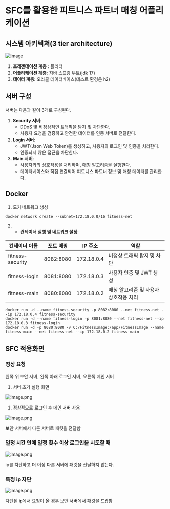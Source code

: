 # SFC를 활용한 피트니스 파트너 매칭 어플리케이션

## 시스템 아키텍쳐(3 tier architecture)

![image](https://github.com/user-attachments/assets/cd3affa9-49b4-4b86-922d-b288e507f6ef)

1. **프레젠테이션 계층** : 플러터
2. **어플리케이션 계층**: 자바 스프링 부트(jdk 17)
3. **데이터 계층**: 오라클 데이터베이스(테스트 환경은 h2)

## 서버 구성

서버는 다음과 같이 3개로 구성된다.

1. **Security 서버**:
    - DDoS 및 비정상적인 트래픽을 탐지 및 차단한다.
    - 사용자 요청을 검증하고 안전한 데이터를 인증 서버로 전달한다.
2. **Login 서버**:
    - JWT(Json Web Token)를 생성하고, 사용자의 로그인 및 인증을 처리한다.
    - 인증되지 않은 접근을 차단한다.
3. **Main 서버**:
    - 사용자와의 상호작용을 처리하며, 매칭 알고리즘을 실행한다.
    - 데이터베이스와 직접 연결되어 피트니스 파트너 정보 및 매칭 데이터를 관리한다.
  
## Docker

1. 도커 네트워크 생성
   
```
docker network create --subnet=172.18.0.0/16 fitness-net
```

2. - **컨테이너 실행 및 네트워크 설정**:
    
| **컨테이너 이름** | **포트 매핑** | **IP 주소** | **역할** |
| --- | --- | --- | --- |
| fitness-security | 8082:8080 | 172.18.0.4 | 비정상 트래픽 탐지 및 차단 |
| fitness-login | 8081:8080 | 172.18.0.3 | 사용자 인증 및 JWT 생성 |
| fitness-main | 8080:8080 | 172.18.0.2 | 매칭 알고리즘 및 사용자 상호작용 처리 |

```
docker run -d --name fitness-security -p 8082:8080 --net fitness-net --ip 172.18.0.4 fitness-security
docker run -d --name fitness-login -p 8081:8080 --net fitness-net --ip 172.18.0.3 fitness-login
docker run -d -p 8080:8080 -v C:/FitnessImage:/app/FitnessImage --name fitness-main --net fitness-net --ip 172.18.0.2 fitness-main
```

## SFC 적용화면
### 정상 요청

왼쪽 위 보안 서버, 왼쪽 아래 로그인 서버, 오른쪽 메인 서버

1. 서버 초기 실행 화면

![image.png](https://prod-files-secure.s3.us-west-2.amazonaws.com/74aed667-2d91-49a8-9181-6404c1afa8e5/dfcaa7ae-cefd-401c-8d98-e503e416f404/image.png)

1. 정상적으로 로그인 후 메인 서버 사용

![image.png](https://prod-files-secure.s3.us-west-2.amazonaws.com/74aed667-2d91-49a8-9181-6404c1afa8e5/6c125d53-847d-4f46-8262-b7babf3e4f32/image.png)

보안 서버에서 다른 서버로 패킷을 전달함

### 일정 시간 안에 일정 횟수 이상 로그인을 시도할 때

![image.png](https://prod-files-secure.s3.us-west-2.amazonaws.com/74aed667-2d91-49a8-9181-6404c1afa8e5/3852cd09-b327-419b-a789-4f53ea9cec4a/image.png)

ip를 차단하고 더 이상 다른 서버에 패킷을 전달하지 않는다.

### 특정 ip 차단

![image.png](https://prod-files-secure.s3.us-west-2.amazonaws.com/74aed667-2d91-49a8-9181-6404c1afa8e5/e5069b70-0582-4d5b-8c5c-c9cf05ae2048/image.png)

차단된 ip에서 요청이 올 경우 보안 서버에서 패킷을 드랍함
